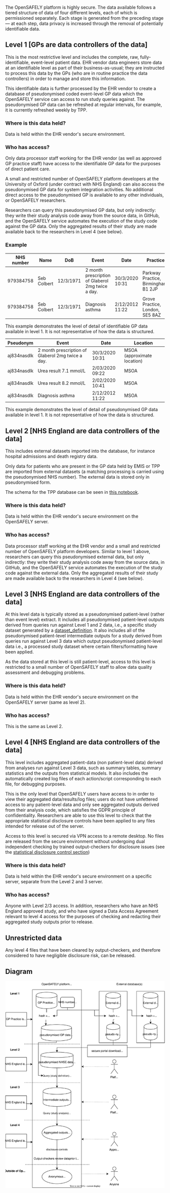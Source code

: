 The OpenSAFELY platform is highly secure.
The data available follows a tiered structure of data of four different levels, each of which is permissioned separately.
Each stage is generated from the preceding stage &mdash; at each step, data privacy is increased through the removal of potentially identifiable data.

## Level 1 [GPs are data controllers of the data]
This is the most restrictive level and includes the complete, raw, fully-identifiable, event-level patient data.
EHR vendor data engineers store data at an identifiable level as part of their business-as-usual; they are instructed to process this data by the GPs (who are in routine practice the data controllers) in order to manage and store this information.

This identifiable data is further processed by the EHR vendor to create a database of pseudonymised coded event-level GP data which the OpenSAFELY service can access to run study queries against. The pseudonymised GP data can be refreshed at regular intervals, for example, it is currently refreshed weekly by TPP.

### Where is this data held?
Data is held within the EHR vendor's secure environment.

### Who has access?
Only data processor staff working for the EHR vendor (as well as approved GP practice staff) have access to the identifiable GP data for the purposes of direct patient care.

A small and restricted number of OpenSAFELY platform developers at the University of Oxford (under contract with NHS England) can also access the pseudonymised GP data for system integration activities. No additional direct access to the pseudonymised GP is available to any other individuals, or OpenSAFELY researchers.

Researchers can query this pseudonymised GP data, but only indirectly: they write their study analysis code away from the source data, in GitHub, and the OpenSAFELY service automates the execution of the study code against the GP data. Only the aggregated results of their study are made available back to the researchers in Level 4 (see below).

### Example

| NHS number | Name | DoB | Event | Date | Practice |
| --- | --- | --- | --- | --- | --- |
| 979384758 | Seb Colbert | 12/3/1971 | 2 month prescription of Glaberol 2mg twice a day. | 30/3/2020 10:31 | Parkway Practice, Birmingham, B1 2JP |
| 979384758 | Seb Colbert | 12/3/1971 | Diagnosis asthma | 2/12/2012 11:22 | Grove Practice, London, SE5 8AZ |

This example demonstrates the level of detail of identifiable GP data available in level 1. It is not representative of how the data is structured.

| Pseudonym | Event | Date | Location |
| --- | --- | --- | --- |
| aj834nasdlk | 2 month prescription of Glaberol 2mg twice a day. | 30/3/2020 10:31 | MSOA (approximate location) |
| aj834nasdlk | Urea result 7.1 mmol/L | 2/03/2020 09:22 | MSOA |
| aj834nasdlk | Urea result 8.2 mmol/L | 2/02/2020 10:41 | MSOA |
| aj834nasdlk | Diagnosis asthma | 2/12/2012 11:22 | MSOA |

This example demonstrates the level of detail of pseudonymised GP data available in level 1. It is not representative of how the data is structured.

## Level 2 [NHS England are data controllers of the data]
This includes external datasets imported into the database, for instance hospital admissions and death registry data.

Only data for patients who are present in the GP data held by EMIS or TPP are imported from external datasets (a matching processing is carried using the pseudonymised NHS number). The external data is stored only in pseudonymised form.

The schema for the TPP database can be seen in [this notebook](https://reports.opensafely.org/reports/opensafely-tpp-database-schema/).

### Where is this data held?
Data is held within the EHR vendor's secure environment on the OpenSAFELY server.

### Who has access?
Data processor staff working at the EHR vendor and a small and restricted number of OpenSAFELY platform developers. Similar to level 1 above, researchers can query this pseudonymised external data, but only indirectly: they write their study analysis code away from the source data, in GitHub, and the OpenSAFELY service automates the execution of the study code against the external data. Only the aggregated results of their study are made available back to the researchers in Level 4 (see below).

## Level 3 [NHS England are data controllers of the data]
At this level data is typically stored as a pseudonymised patient-level (rather than event level) extract. It includes all pseudonymised patient-level outputs derived from queries run against Level 1 and 2 data, i.e., a specific study dataset generated by a [dataset_definition](https://docs.opensafely.org/ehrql/). It also includes all of the pseudonymised patient-level intermediate outputs for a study derived from queries run against Level 3 data which output pseudonymised patient-level data i.e., a processed study dataset where certain filters/formatting have been applied.

As the data stored at this level is still patient-level, access to this level is restricted to a small number of OpenSAFELY staff to allow data quality assessment and debugging problems.

### Where is this data held?
Data is held within the EHR vendor's secure environment on the OpenSAFELY server (same as level 2).

### Who has access?
This is the same as Level 2.

## Level 4 [NHS England are data controllers of the data]
This level includes aggregated patient-data (non patient-level data) derived from analyses run against Level 3 data, such as summary tables, summary statistics and the outputs from statistical models. It also includes the automatically created log files of each action/script corresponding to each file, for debugging purposes.

This is the only level that OpenSAFELY users have access to in order to view their aggregated data/results/log files; users do not have unfettered access to any patient-level data and only see aggregated outputs derived from their analysis code, which satisfies the GDPR principle of confidentiality. Researchers are able to use this level to check that the appropriate statistical disclosure controls have been applied to any files intended for release out of the server.

Access to this level is secured via VPN access to a remote desktop. No files are released from the secure environment without undergoing dual independent checking by trained output-checkers for disclosure issues (see the [statistical disclosure control section](outputs/sdc.md))

### Where is this data held?
Data is held within the EHR vendor's secure environment on a specific server, separate from the Level 2 and 3 server.

### Who has access?
Anyone with Level 2/3 access. In addition, researchers who have an NHS England approved study, and who have signed a Data Access Agreement relevant to level 4 access for the purposes of checking and redacting their aggregated study outputs prior to release.

## Unrestricted data
Any level 4 files that have been cleared by output-checkers, and therefore considered to have negligible disclosure risk, can be released.

## Diagram

![A diagram of the OpenSAFELY platform.](./images/NON-COVID-GP-data-OpenSAFELY-platform-architecture-and-dataflows-V5-for-DPIA-DPN.drawio.svg)
